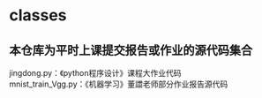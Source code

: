 # classes
## 本仓库为平时上课提交报告或作业的源代码集合  
jingdong.py：《python程序设计》课程大作业代码  
mnist_train_Vgg.py：《机器学习》董譞老师部分作业报告源代码
